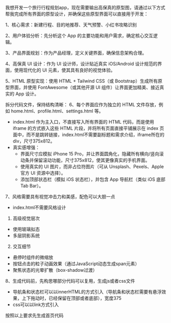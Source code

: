 
我想开发一个旅行行程规划app，现在需要输出高保真的原型图，请通过以下方式帮我完成所有界面的原型设计，并确保这些原型界面可以直接用于开发：

1、核心需求：新建行程、目的地推荐、天气预警、小红书攻略识别

2、用户体验分析：先分析这个 App 的主要功能和用户需求，确定核心交互逻辑。

3、产品界面规划：作为产品经理，定义关键界面，确保信息架构合理。

4、高保真 UI 设计：作为 UI 设计师，设计贴近真实 iOS/Android 设计规范的界面，使用现代化的 UI 元素，使其具有良好的视觉体验。

5、HTML 原型实现：使用 HTML + Tailwind CSS（或 Bootstrap）生成所有原型界面，并使用 
FontAwesome（或其他开源 UI 组件）让界面更加精美、接近真实的 App 设计。

拆分代码文件，保持结构清晰：
6、每个界面应作为独立的 HTML 文件存放，例如 home.html、profile.html、settings.html 等。
- index.html 作为主入口，不直接写入所有界面的 HTML 代码，而是使用 iframe 的方式嵌入这些 HTML 片段，并将所有页面直接平铺展示在 index 页面中，而不是跳转链接，index.html不需要副标题和需求介绍，iframe所在的div，尺寸375x812。
- 真实感增强：
  - 界面尺寸应模拟 iPhone 15 Pro，并让界面圆角化，隐藏所有横向/竖向滚动条并保留滚动功能，尺寸375x812，使其更像真实的手机界面。
  - 使用真实的 UI 图片，而非占位符图片（可从 Unsplash、Pexels、Apple 官方 UI 资源中选择）。
  - 添加顶部状态栏（模拟 iOS 状态栏），并包含 App 导航栏（类似 iOS 底部 Tab Bar）。
   
7、风格需要具有视觉冲击力和美感，配色可以大胆一点
  - index.html不需要风格设计
  1. 高级视觉层次
   - 使用玻璃拟态
   - 多层阴影系统
  2. 交互细节
   - 悬停时组件的微缩放
   - 按钮点击的粒子动画效果（通过JavaScript动态生成span元素）
   - 聚焦状态的光晕扩散（box-shadow过渡）
   
  8、生成代码前，先构思哪部分代码可以复用，生成js或者css文件

   - 导航条和状态栏可以以innerHTML的方式引入（导航条和状态栏需要有悬浮效果，上下拖动时，已经保留在顶部或者底部），宽度375
   - css可以以link方式引入
   
按照以上要求先生成首页代码